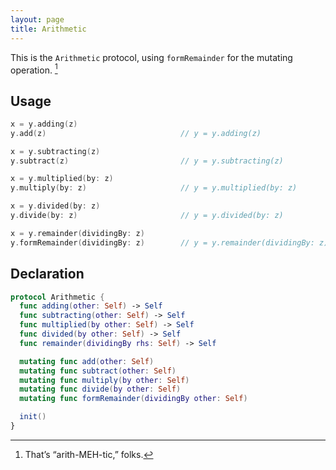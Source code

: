```yaml
---
layout: page
title: Arithmetic
---
```


This is the `Arithmetic` protocol, using `formRemainder` for the mutating operation.  [^1]

## Usage


~~~swift
x = y.adding(z)
y.add(z)                              // y = y.adding(z)

x = y.subtracting(z)
y.subtract(z)                         // y = y.subtracting(z)

x = y.multiplied(by: z)
y.multiply(by: z)                     // y = y.multiplied(by: z)

x = y.divided(by: z)
y.divide(by: z)                       // y = y.divided(by: z)

x = y.remainder(dividingBy: z)
y.formRemainder(dividingBy: z)        // y = y.remainder(dividingBy: z)
~~~

## Declaration

~~~swift
protocol Arithmetic {
  func adding(other: Self) -> Self
  func subtracting(other: Self) -> Self
  func multiplied(by other: Self) -> Self
  func divided(by other: Self) -> Self
  func remainder(dividingBy rhs: Self) -> Self

  mutating func add(other: Self)
  mutating func subtract(other: Self)
  mutating func multiply(by other: Self)  
  mutating func divide(by other: Self)
  mutating func formRemainder(dividingBy other: Self)

  init()
}
~~~

[^1]: That’s  “arith-MEH-tic,” folks.
